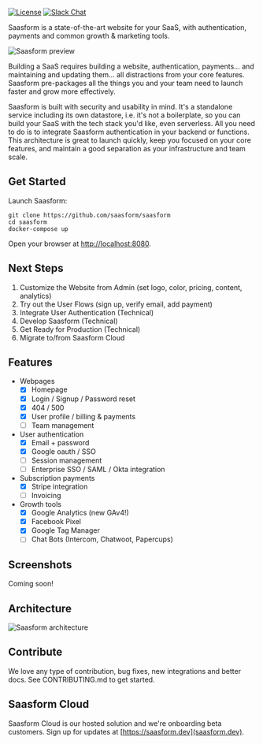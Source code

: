 [![License](https://img.shields.io/github/license/saasform/saasform.svg)](https://github.com/saasform/saasform/blob/master/LICENSE)
[![Slack Chat](https://img.shields.io/badge/chat-Slack-green.svg)](https://join.slack.com/t/saasformers/shared_invite/zt-ktzmotjp-Bit5MMInRNyJ~lxfeupd7Q)

Saasform is a state-of-the-art website for your SaaS, with authentication, payments and common growth & marketing tools.

![Saasform preview](https://raw.githubusercontent.com/saasform/saasform/main/docs/images/saasform-hero.png)

Building a SaaS requires building a website, authentication, payments… and maintaining and updating them… all distractions from your core features. Saasform pre-packages all the things you and your team need to launch faster and grow more effectively.

Saasform is built with security and usability in mind. It's a standalone service including its own datastore, i.e. it's not a boilerplate, so you can build your SaaS with the tech stack you'd like, even serverless. All you need to do is to integrate Saasform authentication in your backend or functions. This architecture is great to launch quickly, keep you focused on your core features, and maintain a good separation as your infrastructure and team scale.


## Get Started

Launch Saasform:

```
git clone https://github.com/saasform/saasform
cd saasform
docker-compose up
```

Open your browser at [http://localhost:8080](http://localhost:8080).


## Next Steps

1. Customize the Website from Admin (set logo, color, pricing, content, analytics)
1. Try out the User Flows (sign up, verify email, add payment)
1. Integrate User Authentication (Technical)
1. Develop Saasform (Technical)
1. Get Ready for Production (Technical)
1. Migrate to/from Saasform Cloud

## Features
- Webpages
  - [x] Homepage
  - [x] Login / Signup / Password reset
  - [x] 404 / 500
  - [x] User profile / billing & payments
  - [ ] Team management
- User authentication
  - [x] Email + password
  - [x] Google oauth / SSO
  - [ ] Session management
  - [ ] Enterprise SSO / SAML / Okta integration
- Subscription payments
  - [x] Stripe integration
  - [ ] Invoicing
- Growth tools
  - [x] Google Analytics (new GAv4!)
  - [x] Facebook Pixel
  - [x] Google Tag Manager
  - [ ] Chat Bots (Intercom, Chatwoot, Papercups)

## Screenshots

Coming soon!

## Architecture

![Saasform architecture](https://raw.githubusercontent.com/saasform/saasform/main/docs/images/saasform-architecture.png)

## Contribute

We love any type of contribution, bug fixes, new integrations and better docs. See CONTRIBUTING.md to get started.

## Saasform Cloud

Saasform Cloud is our hosted solution and we're onboarding beta customers. Sign up for updates at [https://saasform.dev](saasform.dev).
